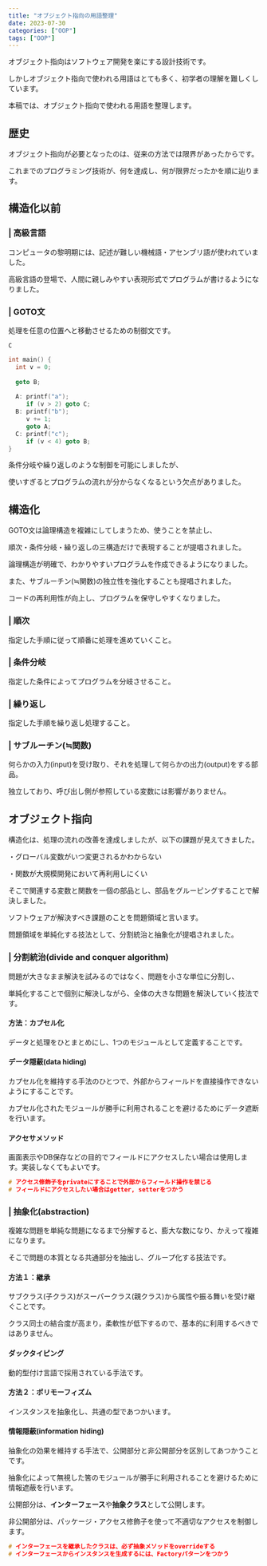 ```yaml
---
title: "オブジェクト指向の用語整理"
date: 2023-07-30
categories: ["OOP"]
tags: ["OOP"]
---
```

オブジェクト指向はソフトウェア開発を楽にする設計技術です。

しかしオブジェクト指向で使われる用語はとても多く、初学者の理解を難しくしています。

本稿では、オブジェクト指向で使われる用語を整理します。

## 歴史

オブジェクト指向が必要となったのは、従来の方法では限界があったからです。

これまでのプログラミング技術が、何を達成し、何が限界だったかを順に辿ります。

## 構造化以前

### | 高級言語

コンピュータの黎明期には、記述が難しい機械語・アセンブリ語が使われていました。

高級言語の登場で、人間に親しみやすい表現形式でプログラムが書けるようになりました。

### | GOTO文

処理を任意の位置へと移動させるための制御文です。

`C`

```c
int main() {
  int v = 0;
  
  goto B;
  
  A: printf("a");
     if (v > 2) goto C;
  B: printf("b");
     v += 1;
     goto A;
  C: printf("c");
     if (v < 4) goto B;
}
```

条件分岐や繰り返しのような制御を可能にしましたが、

使いすぎるとプログラムの流れが分からなくなるという欠点がありました。

## 構造化

GOTO文は論理構造を複雑にしてしまうため、使うことを禁止し、

順次・条件分岐・繰り返しの三構造だけで表現することが提唱されました。

論理構造が明確で、わかりやすいプログラムを作成できるようになりました。

また、サブルーチン(≒関数)の独立性を強化することも提唱されました。

コードの再利用性が向上し、プログラムを保守しやすくなりました。

### | 順次

指定した手順に従って順番に処理を進めていくこと。

### | 条件分岐

指定した条件によってプログラムを分岐させること。

### | 繰り返し

指定した手順を繰り返し処理すること。

### | サブルーチン(≒関数)

何らかの入力(input)を受け取り、それを処理して何らかの出力(output)をする部品。

独立しており、呼び出し側が参照している変数には影響がありません。

## オブジェクト指向

構造化は、処理の流れの改善を達成しましたが、以下の課題が見えてきました。

・グローバル変数がいつ変更されるかわからない

・関数が大規模開発において再利用しにくい

そこで関連する変数と関数を一個の部品とし、部品をグルーピングすることで解決しました。

ソフトウェアが解決すべき課題のことを問題領域と言います。

問題領域を単純化する技法として、分割統治と抽象化が提唱されました。

### | 分割統治(divide and conquer algorithm)

問題が大きなまま解決を試みるのではなく、問題を小さな単位に分割し、

単純化することで個別に解決しながら、全体の大きな問題を解決していく技法です。

#### 方法：カプセル化

データと処理をひとまとめにし、1つのモジュールとして定義することです。

#### データ隠蔽(data hiding)

カプセル化を維持する手法のひとつで、外部からフィールドを直接操作できないようにすることです。

カプセル化されたモジュールが勝手に利用されることを避けるためにデータ遮断を行います。

#### アクセサメソッド

画面表示やDB保存などの目的でフィールドにアクセスしたい場合は使用します。実装しなくてもよいです。

```c
# アクセス修飾子をprivateにすることで外部からフィールド操作を禁じる
# フィールドにアクセスしたい場合はgetter, setterをつかう
```

### | 抽象化(abstraction)

複雑な問題を単純な問題になるまで分解すると、膨大な数になり、かえって複雑になります。

そこで問題の本質となる共通部分を抽出し、グループ化する技法です。

#### 方法１：継承

サブクラス(子クラス)がスーパークラス(親クラス)から属性や振る舞いを受け継ぐことです。

クラス同士の結合度が高まり，柔軟性が低下するので、基本的に利用するべきではありません。

#### ダックタイピング

動的型付け言語で採用されている手法です。

#### 方法２：ポリモーフィズム

インスタンスを抽象化し、共通の型であつかいます。

#### 情報隠蔽(information hiding)

抽象化の効果を維持する手法で、公開部分と非公開部分を区別してあつかうことです。

抽象化によって無視した筈のモジュールが勝手に利用されることを避けるために情報遮蔽を行います。

公開部分は、**インターフェース**や**抽象クラス**として公開します。

非公開部分は、パッケージ・アクセス修飾子を使って不適切なアクセスを制御します。

```c
# インターフェースを継承したクラスは、必ず抽象メソッドをoverrideする
# インターフェースからインスタンスを生成するには、Factoryパターンをつかう
```